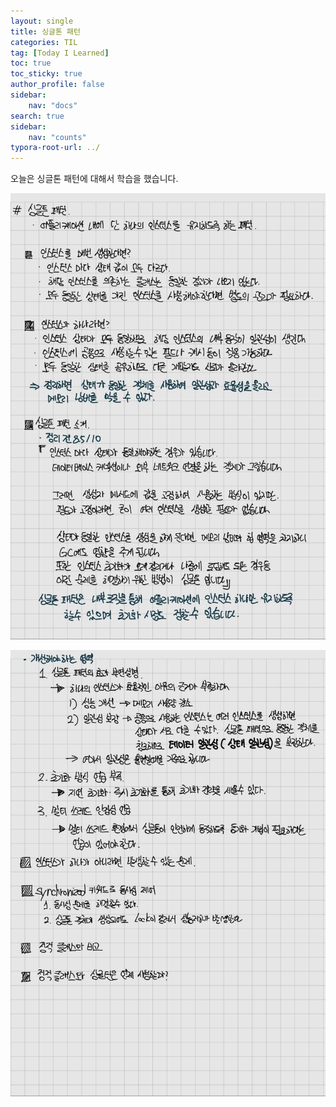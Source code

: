 ```yaml
---
layout: single
title: 싱글톤 패턴
categories: TIL
tag: [Today I Learned]
toc: true
toc_sticky: true
author_profile: false
sidebar:
    nav: "docs"
search: true
sidebar:
    nav: "counts"
typora-root-url: ../
---
```


오늘은 싱글톤 패턴에 대해서 학습을 했습니다.

![KakaoTalk_20241130_220700389](/images/2024-11-30-til-20241130/KakaoTalk_20241130_220700389.jpg)

![KakaoTalk_20241130_220700389_01](/images/2024-11-30-til-20241130/KakaoTalk_20241130_220700389_01.jpg)
